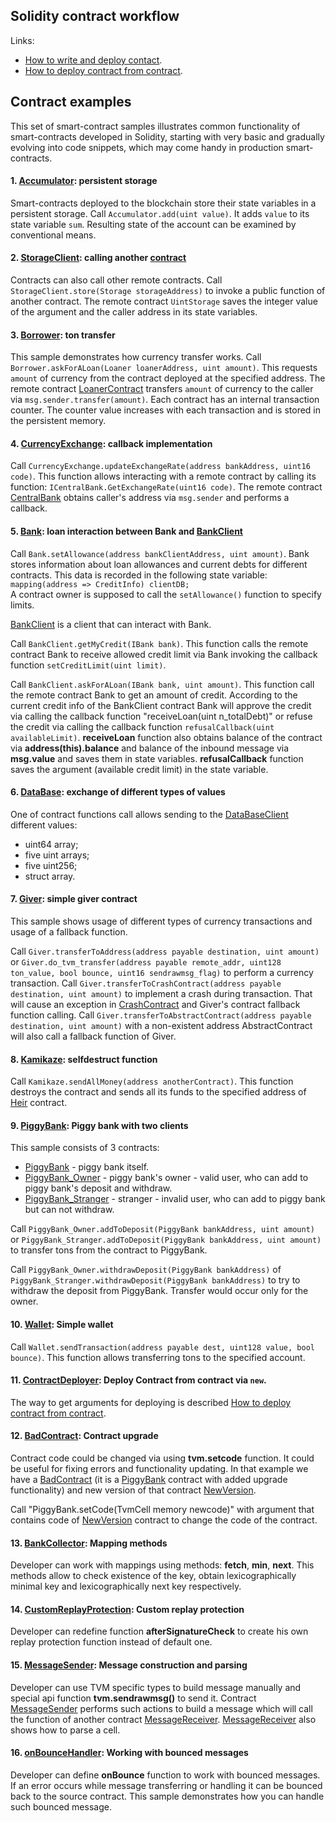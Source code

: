 ## Solidity contract workflow

Links:
* [How to write and deploy contact](https://docs.ton.dev/86757ecb2/p/950f8a-write-smart-contract-in-solidity/t/832d9e).
* [How to deploy contract from contract](https://github.com/tonlabs/samples/blob/master/solidity/17_ContractProducer.md).

## Contract examples

This set of smart-contract samples illustrates common functionality of smart-contracts developed in
Solidity, starting with very basic and gradually evolving into code snippets, which may come handy
in production smart-contracts.

####  1. [Accumulator](https://github.com/tonlabs/samples/blob/master/solidity/1_Accumulator.sol): persistent storage
Smart-contracts deployed to the blockchain store their state variables in a persistent storage.
Call `Accumulator.add(uint value)`. It adds `value` to its state variable `sum`.
Resulting state of the account can be examined by conventional means.

#### 2. [StorageClient](https://github.com/tonlabs/samples/blob/master/solidity/2_StorageClient.sol): calling another [contract](https://github.com/tonlabs/samples/blob/master/solidity/2_UintStorage.sol)

Contracts can also call other remote contracts. Call `StorageClient.store(Storage storageAddress)` to
invoke a public function of another contract. The remote contract `UintStorage` saves the integer
value of the argument and the caller address in its state variables.

#### 3. [Borrower](https://github.com/tonlabs/samples/blob/master/solidity/3_Borrower.sol): ton transfer

This sample demonstrates how currency transfer works. Call `Borrower.askForALoan(Loaner loanerAddress, uint amount)`.
This requests `amount` of currency from the contract deployed at the specified address.
The remote contract [LoanerContract](https://github.com/tonlabs/samples/blob/master/solidity/3_Loaner.sol)
transfers `amount` of currency to the caller via `msg.sender.transfer(amount)`.
Each contract has an internal transaction counter. The counter value increases with each transaction
and is stored in the persistent memory.

#### 4. [CurrencyExchange](https://github.com/tonlabs/samples/blob/master/solidity/4_CurrencyExchange.sol): callback implementation

Call `CurrencyExchange.updateExchangeRate(address bankAddress, uint16 code)`. This function allows
interacting with a remote contract by calling its function: `ICentralBank.GetExchangeRate(uint16 code)`.
The remote contract [CentralBank](https://github.com/tonlabs/samples/blob/master/solidity/4_CentralBank.sol)
obtains caller's address via `msg.sender` and performs a callback.

#### 5. [Bank](https://github.com/tonlabs/samples/blob/master/solidity/5_Bank.sol): loan interaction between Bank and [BankClient](https://github.com/tonlabs/samples/blob/master/solidity/5_BankClient.sol)

Call `Bank.setAllowance(address bankClientAddress, uint amount)`.
Bank stores information about loan allowances and current debts for different contracts. This data
is recorded in the following state variable: `mapping(address => CreditInfo) clientDB;`  
A contract owner is supposed to call the `setAllowance()` function to specify limits.

[BankClient](https://github.com/tonlabs/samples/blob/master/solidity/5_BankClient.sol) is a client
that can interact with Bank.

Call `BankClient.getMyCredit(IBank bank)`.
This function calls the remote contract Bank to receive allowed credit limit via Bank invoking the
callback function `setCreditLimit(uint limit)`.

Call `BankClient.askForALoan(IBank bank, uint amount)`.
This function call the remote contract Bank to get an amount of credit. According to the current
credit info of the BankClient contract Bank will approve the credit via calling the callback
function "receiveLoan(uint n_totalDebt)" or refuse the credit via calling the callback function
`refusalCallback(uint availableLimit)`.
**receiveLoan** function also obtains balance of the contract via **address(this).balance** and
balance of the inbound message via **msg.value** and saves them in state variables.
**refusalCallback** function saves the argument (available credit limit) in the state variable.

#### 6. [DataBase](https://github.com/tonlabs/samples/blob/master/solidity/6_DataBase.sol): exchange of different types of values

One of contract functions call allows sending to the [DataBaseClient](https://github.com/tonlabs/samples/blob/master/solidity/6_DataBaseClient.sol)
different values:
- uint64 array;
- five uint arrays;
- five uint256;
- struct array.

#### 7. [Giver](https://github.com/tonlabs/samples/blob/master/solidity/7_Giver.sol): simple giver contract

This sample shows usage of different types of currency transactions and usage of a fallback function.

Call `Giver.transferToAddress(address payable destination, uint amount)` or
`Giver.do_tvm_transfer(address payable remote_addr, uint128 ton_value, bool bounce, uint16 sendrawmsg_flag)`
to perform a currency transaction.
Call `Giver.transferToCrashContract(address payable destination, uint amount)` to implement a crash
during transaction. That will cause an exception in [CrashContract](https://github.com/tonlabs/samples/blob/master/solidity/7_CrashContract.sol)
and Giver's contract fallback function calling.
Call `Giver.transferToAbstractContract(address payable destination, uint amount)` with a
non-existent address AbstractContract will also call a fallback function of Giver.

#### 8. [Kamikaze](https://github.com/tonlabs/samples/blob/master/solidity/8_Kamikaze.sol): selfdestruct function

Call `Kamikaze.sendAllMoney(address anotherContract)`. This function destroys the contract and sends
all its funds to the specified address of [Heir](https://github.com/tonlabs/samples/blob/master/solidity/8_Heir.sol)
contract.

#### 9. [PiggyBank](https://github.com/tonlabs/samples/blob/master/solidity/9_PiggyBank.sol): Piggy bank with two clients

This sample consists of 3 contracts:
- [PiggyBank](https://github.com/tonlabs/samples/blob/master/solidity/9_PiggyBank.sol) - piggy bank itself.
- [PiggyBank_Owner](https://github.com/tonlabs/samples/blob/master/solidity/9_PiggyBank_Owner.sol) - piggy bank's owner - valid user, who can add to piggy bank's deposit and withdraw.
- [PiggyBank_Stranger](https://github.com/tonlabs/samples/blob/master/solidity/9_PiggyBank_Stranger.sol) - stranger - invalid user, who can add to piggy bank but can not withdraw.

Call `PiggyBank_Owner.addToDeposit(PiggyBank bankAddress, uint amount)` or
`PiggyBank_Stranger.addToDeposit(PiggyBank bankAddress, uint amount)` to transfer tons from the
contract to PiggyBank.

Call `PiggyBank_Owner.withdrawDeposit(PiggyBank bankAddress)` of `PiggyBank_Stranger.withdrawDeposit(PiggyBank bankAddress)`
to try to withdraw the deposit from PiggyBank. Transfer would occur only for the owner.

#### 10. [Wallet](https://github.com/tonlabs/samples/blob/master/solidity/10_Wallet.sol): Simple wallet

Call `Wallet.sendTransaction(address payable dest, uint128 value, bool bounce)`. This function
allows transferring tons to the specified account.

#### 11. [ContractDeployer](https://github.com/tonlabs/samples/blob/master/solidity/11_ContractDeployer.sol): Deploy Contract from contract via `new`.

The way to get arguments for deploying is described [How to deploy contract from contract](https://github.com/tonlabs/samples/blob/master/solidity/17_ContractProducer.md).

#### 12. [BadContract](https://github.com/tonlabs/samples/blob/master/solidity/12_BadContract.sol): Contract upgrade

Contract code could be changed via using **tvm.setcode** function. It could be useful for fixing
errors and functionality updating. In that example we have a [BadContract](https://github.com/tonlabs/samples/blob/master/solidity/12_BadContract.sol) (it is a [PiggyBank](https://github.com/tonlabs/samples/blob/master/solidity/9_PiggyBank.sol) contract with added upgrade functionality) and new version of that contract [NewVersion](https://github.com/tonlabs/samples/blob/master/solidity/12_NewVersion.sol).

Call "PiggyBank.setCode(TvmCell memory newcode)" with argument that contains code of [NewVersion](https://github.com/tonlabs/samples/blob/master/solidity/12_NewVersion.sol) contract to change the code of the contract.

#### 13. [BankCollector](https://github.com/tonlabs/samples/blob/master/solidity/13_BankCollector.sol): Mapping methods

Developer can work with mappings using methods: **fetch**, **min**, **next**. This methods allow to
check existence of the key, obtain lexicographically minimal key and lexicographically next key
respectively.

#### 14. [CustomReplayProtection](https://github.com/tonlabs/samples/blob/master/solidity/14_CustomReplayProtection.sol): Custom replay protection

Developer can redefine function **afterSignatureCheck** to create his own replay protection function
instead of default one.

#### 15. [MessageSender](https://github.com/tonlabs/samples/blob/master/solidity/15_MessageSender.sol): Message construction and parsing

Developer can use TVM specific types to build message manually and special api function
**tvm.sendrawmsg()** to send it. Contract [MessageSender](https://github.com/tonlabs/samples/blob/master/solidity/15_MessageSender.sol) performs such actions to build a message which will call the function of another contract [MessageReceiver](https://github.com/tonlabs/samples/blob/master/solidity/15_MessageReceiver.sol). [MessageReceiver](https://github.com/tonlabs/samples/blob/master/solidity/15_MessageReceiver.sol)
also shows how to parse a cell.

#### 16. [onBounceHandler](https://github.com/tonlabs/samples/blob/master/solidity/16_onBounceHandler.sol): Working with bounced messages

Developer can define **onBounce** function to work with bounced messages. If an error occurs while
message transferring or handling it can be bounced back to the source contract. This sample
demonstrates how you can handle such bounced message.
